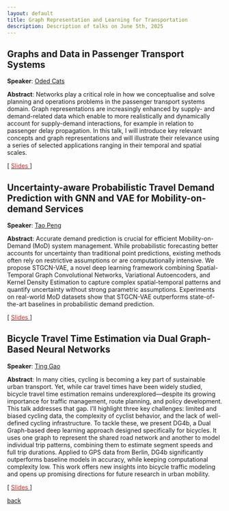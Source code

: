```yaml
---
layout: default
title: Graph Representation and Learning for Transportation
description: Description of talks on June 5th, 2025
---
```



## Graphs and Data in Passenger Transport Systems

**Speaker**: [Oded Cats](https://www.tudelft.nl/citg/over-faculteit/afdelingen/transport-planning/staff/persoonlijke-paginas/cats-o)


**Abstract**: Networks play a critical role in how we conceptualise and solve planning and operations problems in the passenger transport systems domain. Graph representations are increasingly enhanced by supply- and demand-related data which enable to more realistically and dynamically account for supply-demand interactions, for example in relation to passenger delay propagation. In this talk, I will introduce key relevant concepts and graph representations and will illustrate their relevance using a series of selected applications ranging in their temporal and spatial scales.

[ [<span style="color:#D22B2B">Slides</span>
    ](../slides/20250605_cats.pdf) ]


## Uncertainty-aware Probabilistic Travel Demand Prediction with GNN and VAE for Mobility-on-demand Services

**Speaker**: [Tao Peng](https://www.tudelft.nl/en/staff/t.peng-2/?cHash=88e45bb4785d2266332d54da716f1e8e)


**Abstract**: 
Accurate demand prediction is crucial for efficient Mobility-on-Demand (MoD) system management. While probabilistic forecasting better accounts for uncertainty than traditional point predictions, existing methods often rely on restrictive assumptions or are computationally intensive. We propose STGCN-VAE, a novel deep learning framework combining Spatial-Temporal Graph Convolutional Networks, Variational Autoencoders, and Kernel Density Estimation to capture complex spatial-temporal patterns and quantify uncertainty without strong parametric assumptions. Experiments on real-world MoD datasets show that STGCN-VAE outperforms state-of-the-art baselines in probabilistic demand prediction.


[ [<span style="color:#D22B2B">Slides</span>
    ](../slides/20250605_peng.pdf) ] 



## Bicycle Travel Time Estimation via Dual Graph-Based Neural Networks

**Speaker**: [Ting Gao](https://www.tudelft.nl/en/staff/t.gao-1/)


**Abstract**: In many cities, cycling is becoming a key part of sustainable urban transport. Yet, while car travel times have been widely studied, bicycle travel time estimation remains underexplored—despite its growing importance for traffic management, route planning, and policy development. This talk addresses that gap. I’ll highlight three key challenges: limited and biased cycling data, the complexity of cyclist behavior, and the lack of well-defined cycling infrastructure. To tackle these, we present DG4b, a Dual Graph-based deep learning approach designed specifically for bicycles. It uses one graph to represent the shared road network and another to model individual trip patterns, combining them to estimate segment speeds and full trip durations. Applied to GPS data from Berlin, DG4b significantly outperforms baseline models in accuracy, while keeping computational complexity low. This work offers new insights into bicycle traffic modeling and opens up promising directions for future research in urban mobility. 
 
[ [<span style="color:#D22B2B">Slides</span>
    ](../slides/20250605_gao.pdf) ] 


[back](../index.md#june-5th-2025-graph-representation-and-learning-for-transportation)
